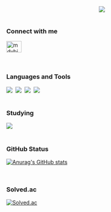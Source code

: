 <div align="center">
  <img src="https://capsule-render.vercel.app/api?type=waving&height=202&color=gradient&text=Welcome%20to%20GitHub&section=header&reversal=false&fontAlign=50&descAlign=60&animation=fadeIn&fontAlignY=42&fontSize=60" />
</div>

<br>

<h3 align="left">Connect with me</h3>
<a href="https://instagram.com/mdybie2_" target="blank"><img align="center" src="https://raw.githubusercontent.com/rahuldkjain/github-profile-readme-generator/master/src/images/icons/Social/instagram.svg" alt="mdybie2_" height="30" width="40" /></a>
</p>

<br>

<h3 align="leftr">Languages and Tools</h3>
<div align="left">
  <img src="https://img.shields.io/badge/java-%23007396.svg?&style=for-the-badge&logo=java&logoColor=white" />&nbsp
  <img src="https://img.shields.io/badge/python-%233776AB.svg?&style=for-the-badge&logo=python&logoColor=white" />&nbsp
  <img src="https://img.shields.io/badge/C++-%233776AB.svg?&style=for-the-badge&logo=cplusplus&logoColor=white" />&nbsp
  <img src="https://img.shields.io/badge/mysql-%234479A1.svg?&style=for-the-badge&logo=mysql&logoColor=white" />
</div>

<br>

<h3 align="leftr">Studying</h3>
<div align="left">
<img src="https://img.shields.io/badge/spring-%236DB33F.svg?&style=for-the-badge&logo=spring&logoColor=white" />&nbsp
</div>

<br>

<h3 align="left">GitHub Status</h3>
<div align="left"> 

[![Anurag's GitHub stats](https://github-readme-stats.vercel.app/api?username=MinJuTur&count_private=true&show_icons=true&theme=radical)](https://github.com/anuraghazra/github-readme-stats)
</div>

<br>

<h3 align="left">Solved.ac</h3>
<div align="left">

[![Solved.ac](http://mazassumnida.wtf/api/generate_badge?boj=mtur42)](https://solved.ac/mtur42)

</div>

<br>
